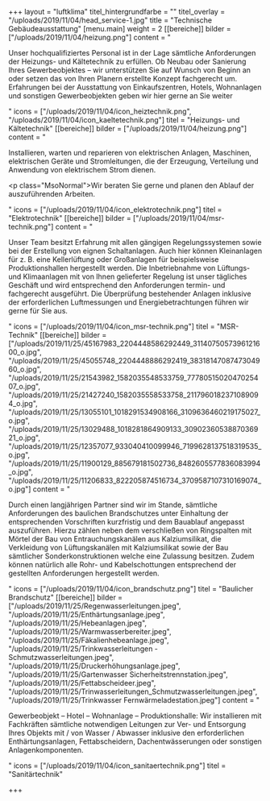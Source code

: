 +++
layout = "luftklima"
titel_hintergrundfarbe = ""
titel_overlay = "/uploads/2019/11/04/head_service-1.jpg"
title = "Technische Gebäudeausstattung"
[menu.main]
weight = 2
[[bereiche]]
bilder = ["/uploads/2019/11/04/heizung.png"]
content = "<p>Unser hochqualifiziertes Personal ist in der Lage sämtliche Anforderungen der Heizungs- und Kältetechnik zu erfüllen. Ob Neubau oder Sanierung Ihres Gewerbeobjektes – wir unterstützen Sie auf Wunsch von Beginn an oder setzen das von Ihren Planern erstellte Konzept fachgerecht um. Erfahrungen bei der Ausstattung von Einkaufszentren, Hotels, Wohnanlagen und sonstigen Gewerbeobjekten geben wir hier gerne an Sie weiter</p>"
icons = ["/uploads/2019/11/04/icon_heiztechnik.png", "/uploads/2019/11/04/icon_kaeltetechnik.png"]
titel = "Heizungs- und Kältetechnik"
[[bereiche]]
bilder = ["/uploads/2019/11/04/heizung.png"]
content = "<p>Installieren, warten und reparieren von elektrischen Anlagen, Maschinen, elektrischen Geräte und Stromleitungen, die der Erzeugung, Verteilung und Anwendung von elektrischem Strom dienen.</p><p class=\"MsoNormal\">Wir beraten Sie gerne und planen den Ablauf der auszuführenden Arbeiten.</p>"
icons = ["/uploads/2019/11/04/icon_elektrotechnik.png"]
titel = "Elektrotechnik"
[[bereiche]]
bilder = ["/uploads/2019/11/04/msr-technik.png"]
content = "<p>Unser Team besitzt Erfahrung mit allen gängigen Regelungssystemen sowie bei der Erstellung von eignen Schaltanlagen. Auch hier können Kleinanlagen für z. B. eine Kellerlüftung oder Großanlagen für beispielsweise Produktionshallen hergestellt werden. Die Inbetriebnahme von Lüftungs- und Klimaanlagen mit von Ihnen gelieferter Regelung ist unser tägliches Geschäft und wird entsprechend den Anforderungen termin- und fachgerecht ausgeführt. Die Überprüfung bestehender Anlagen inklusive der erforderlichen Luftmessungen und Energiebetrachtungen führen wir gerne für Sie aus.</p>"
icons = ["/uploads/2019/11/04/icon_msr-technik.png"]
titel = "MSR-Technik"
[[bereiche]]
bilder = ["/uploads/2019/11/25/45167983_2204448586292449_3114075057396121600_o.jpg", "/uploads/2019/11/25/45055748_2204448886292419_3831814708747304960_o.jpg", "/uploads/2019/11/25/21543982_1582035548533759_7778051502047025407_o.jpg", "/uploads/2019/11/25/21427240_1582035558533758_2117960182371089094_o.jpg", "/uploads/2019/11/25/13055101_1018291534908166_3109636460219175027_o.jpg", "/uploads/2019/11/25/13029488_1018281864909133_3090236053887036921_o.jpg", "/uploads/2019/11/25/12357077_933040410099946_7199628137518319535_o.jpg", "/uploads/2019/11/25/11900129_885679181502736_8482605577836083994_o.jpg", "/uploads/2019/11/25/11206833_822205874516734_3709587107310169074_o.jpg"]
content = "<p>Durch einen langjährigen Partner sind wir im Stande, sämtliche Anforderungen des baulichen Brandschutzes unter Einhaltung der entsprechenden Vorschriften kurzfristig und dem Bauablauf angepasst auszuführen. Hierzu zählen neben dem verschließen von Ringspalten mit Mörtel der Bau von Entrauchungskanälen aus Kalziumsilikat, die Verkleidung von Lüftungskanälen mit Kalziumsilikat sowie der Bau sämtlicher Sonderkonstruktionen welche eine Zulassung besitzen. Zudem können natürlich alle Rohr- und Kabelschottungen entsprechend der gestellten Anforderungen hergestellt werden.</p>"
icons = ["/uploads/2019/11/04/icon_brandschutz.png"]
titel = "Baulicher Brandschutz"
[[bereiche]]
bilder = ["/uploads/2019/11/25/Regenwasserleitungen.jpeg", "/uploads/2019/11/25/Enthärtungsanlage.jpeg", "/uploads/2019/11/25/Hebeanlagen.jpeg", "/uploads/2019/11/25/Warmwasserbereiter.jpeg", "/uploads/2019/11/25/Fäkalienhebeanlage.jpeg", "/uploads/2019/11/25/Trinkwasserleitungen - Schmutzwasserleitungen.jpeg", "/uploads/2019/11/25/Druckerhöhungsanlage.jpeg", "/uploads/2019/11/25/Gartenwasser Sicherheitstrennstation.jpeg", "/uploads/2019/11/25/Fettabscheideer.jpeg", "/uploads/2019/11/25/Trinwasserleitungen_Schmutzwasserleitungen.jpeg", "/uploads/2019/11/25/Trinkwasser Fernwärmeladestation.jpeg"]
content = "<p>Gewerbeobjekt – Hotel – Wohnanlage – Produktionshalle: Wir installieren mit Fachkräften sämtliche notwendigen Leitungen zur Ver- und Entsorgung Ihres Objekts mit / von Wasser / Abwasser inklusive den erforderlichen Enthärtungsanlagen, Fettabscheidern, Dachentwässerungen oder sonstigen Anlagenkomponenten.</p>"
icons = ["/uploads/2019/11/04/icon_sanitaertechnik.png"]
titel = "Sanitärtechnik"

+++
